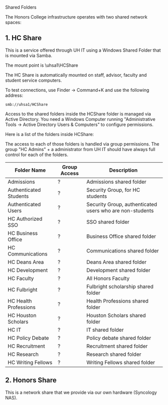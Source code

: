 Shared Folders

The Honors College infrastructure operates with two shared network spaces:

## 1. HC Share

This is a service offered through UH IT using a Windows Shared Folder that is mounted via Samba.

The mount point is \\uhsa1\HCShare

The HC Share is automatically mounted on staff, advisor, faculty and student service computers.

To test connections, use Finder -> Command+K and use the following address:

`smb://uhsa1/HCShare`

Access to the shared folders inside the HCShare folder is managed via Active Directory. You need a Windows Computer running "Administrative Tools -> Active Directory Users & Computers" to configure permissions.

Here is a list of the folders inside HCShare:

The access to each of those folders is handled via group permissions. The group "HC Admins" + a administrator from UH IT should have always full control for each of the folders.

| Folder Name    | Group Access   | Description |
|-----------------|--------------|---------------------------|
| Admissions     | ? | Admissions shared folder |
| Authenticated Students | ? | Security Group, for HC students |
| Authenticated Users | ? | Security Group, authenticated users who are non-students |
| HC Authorized SSO | ? | SSO shared folder |
| HC Business Office | ? | Business Office shared folder |
| HC Communications | ? | Communications shared folder |
| HC Deans Area | ? | Deans Area shared folder |
| HC Development | ? | Development shared folder |
| HC Faculty | ? | All Honors Faculty |
| HC Fulbright | ? | Fulbright scholarship shared folder |
| HC Health Professions | ? | Health Professions shared folder |
| HC Houston Scholars | ? | Houston Scholars shared folder |
| HC IT | ? | IT shared folder |
| HC Policy Debate | ? | Policy debate shared folder |
| HC Recruitment | ? | Recruitment shared folder |
| HC Research | ? | Research shared folder
| HC Writing Fellows | ? | Writing Fellows shared folder

## 2. Honors Share

This is a network share that we provide via our own hardware (Syncology NAS).
